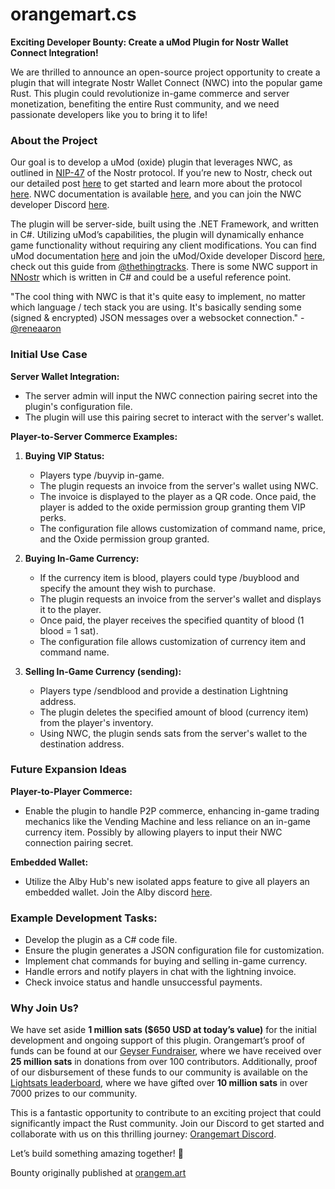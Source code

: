 # orangemart.cs

**Exciting Developer Bounty: Create a uMod Plugin for Nostr Wallet Connect Integration!**

We are thrilled to announce an open-source project opportunity to create a plugin that will integrate Nostr Wallet Connect (NWC) into the popular game Rust. This plugin could revolutionize in-game commerce and server monetization, benefiting the entire Rust community, and we need passionate developers like you to bring it to life!

### About the Project
Our goal is to develop a uMod (oxide) plugin that leverages NWC, as outlined in [NIP-47](https://github.com/nostr-protocol/nips/blob/master/47.md) of the Nostr protocol. If you’re new to Nostr, check out our detailed post [here](https://www.orangem.art/blog/nostr) to get started and learn more about the protocol [here](https://nostr.org/). NWC documentation is available [here](https://docs.nwc.dev/), and you can join the NWC developer Discord [here](https://discord.gg/PRhQPZCmeF).

The plugin will be server-side, built using the .NET Framework, and written in C#. Utilizing uMod’s capabilities, the plugin will dynamically enhance game functionality without requiring any client modifications. You can find uMod documentation [here](https://umod.org/documentation/api/overview) and join the uMod/Oxide developer Discord [here](https://discord.gg/HdhSD8aBXD), check out this guide from [@thethingtracks](https://medium.com/@thethingtracks/simple-rust-plugin-template-a0f405da8f64). There is some NWC support in [NNostr](https://github.com/Kukks/NNostr) which is written in C# and could be a useful reference point. 

"The cool thing with NWC is that it's quite easy to implement, no matter which language / tech stack you are using. It's basically sending some (signed & encrypted) JSON messages over a websocket connection." - [@reneaaron](https://stacker.news/items/640244/r/TheOrangeMart?commentId=640348) 

### Initial Use Case
**Server Wallet Integration:**
- The server admin will input the NWC connection pairing secret into the plugin's configuration file.
- The plugin will use this pairing secret to interact with the server's wallet.

**Player-to-Server Commerce Examples:**
1. **Buying VIP Status:**
   - Players type /buyvip in-game.
   - The plugin requests an invoice from the server's wallet using NWC.
   - The invoice is displayed to the player as a QR code. Once paid, the player is added to the oxide permission group granting them VIP perks.
   - The configuration file allows customization of command name, price, and the Oxide permission group granted.

2. **Buying In-Game Currency:**
   - If the currency item is blood, players could type /buyblood and specify the amount they wish to purchase.
   - The plugin requests an invoice from the server's wallet and displays it to the player.
   - Once paid, the player receives the specified quantity of blood (1 blood = 1 sat).
   - The configuration file allows customization of currency item and command name.

3. **Selling In-Game Currency (sending):**
   - Players type /sendblood and provide a destination Lightning address.
   - The plugin deletes the specified amount of blood (currency item) from the player's inventory.
   - Using NWC, the plugin sends sats from the server's wallet to the destination address.

### Future Expansion Ideas
**Player-to-Player Commerce:**
- Enable the plugin to handle P2P commerce, enhancing in-game trading mechanics like the Vending Machine and less reliance on an in-game currency item. Possibly by allowing players to input their NWC connection pairing secret.

**Embedded Wallet:**
- Utilize the Alby Hub's new isolated apps feature to give all players an embedded wallet. Join the Alby discord [here](https://discord.gg/4a79bPPgBW).

### Example Development Tasks:
- Develop the plugin as a C# code file.
- Ensure the plugin generates a JSON configuration file for customization.
- Implement chat commands for buying and selling in-game currency.
- Handle errors and notify players in chat with the lightning invoice.
- Check invoice status and handle unsuccessful payments.

### Why Join Us?
We have set aside **1 million sats ($650 USD at today’s value)** for the initial development and ongoing support of this plugin. Orangemart’s proof of funds can be found at our [Geyser Fundraiser](https://geyser.fund/project/orange), where we have received over **25 million sats** in donations from over 100 contributors. Additionally, proof of our disbursement of these funds to our community is available on the [Lightsats leaderboard](https://lightsats.com/leaderboard), where we have gifted over **10 million sats** in over 7000 prizes to our community.

This is a fantastic opportunity to contribute to an exciting project that could significantly impact the Rust community. Join our Discord to get started and collaborate with us on this thrilling journey: [Orangemart Discord](https://dsc.gg/orangemart).

Let’s build something amazing together! 🚀

Bounty originally published at [orangem.art](https://www.orangem.art/blog/nwcplugin)
